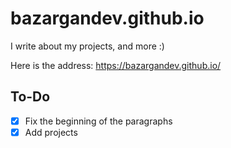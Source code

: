 # bazargandev.github.io

I write about my projects, and more :)

Here is the address: <a href="https://bazargandev.github.io/">https://bazargandev.github.io/</a>

## To-Do
- [X] Fix the beginning of the paragraphs
- [X] Add projects
